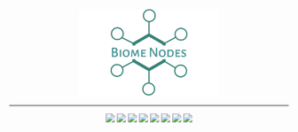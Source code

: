  <p align="center">
    <img src=".github/img/biome_nodes_logo.png" width=50% height=50%>
    <hr style="border:1px,">
</p>

<p align="center">
    <img src = https://img.shields.io/github/issues-raw/bsdbx/BiomeNodes?color=%23398378&style=for-the-badge>
    <img src = https://img.shields.io/github/issues-pr-raw/bsdbx/BiomeNodes?color=%23398378&style=for-the-badge>
    <img src = https://img.shields.io/github/issues-closed-raw/bsdbx/BiomeNodes?color=%23398378&style=for-the-badge>
    <img src = https://img.shields.io/github/issues-pr-closed-raw/bsdbx/BiomeNodes?color=%23398378&style=for-the-badge>
    <img src = https://img.shields.io/github/contributors/bsdbx/BiomeNodes?color=%23398378&style=for-the-badge>
    <img src = https://img.shields.io/github/forks/bsdbx/BiomeNodes?color=%23398378&style=for-the-badge>
    <img src = https://img.shields.io/github/license/bsdbx/BiomeNodes?color=%23398378&style=for-the-badge>
    <img src = https://img.shields.io/github/directory-file-count/bsdbx/BiomeNodes?color=%23398378&style=for-the-badge>
</p>